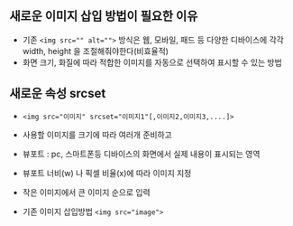 ## 새로운 이미지 삽입 방법이 필요한 이유
- 기존 `<img src="" alt="">` 방식은 웹, 모바일, 패드 등 다양한 디바이스에 각각 width, height 을 조절해줘야한다(비효율적)
- 화면 크기, 화질에 따라 적합한 이미지를 자동으로 선택하여 표시할 수 있는 방법

## 새로운 속성 srcset
- `<img src="이미지" srcset="이미지1"[,이미지2,이미지3,....]>`
- 사용할 이미지를 크기에 따라 여러개 준비하고
- 뷰포트 : pc, 스마트폰등 디바이스의 화면에서 실제 내용이 표시되는 영역
- 뷰포트 너비(w) 나 픽셀 비율(x)에 따라 이미지 지정
- 작은 이미지에서 큰 이미지 순으로 입력

- 기존 이미지 삽입방법
`<img src="image">`
